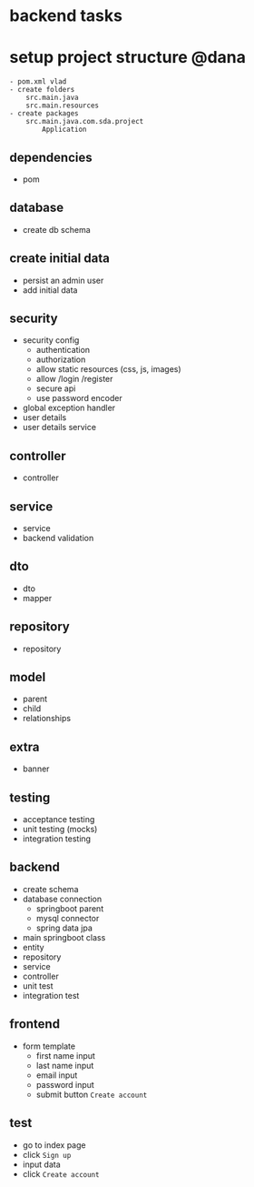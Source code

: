 # backend tasks

# setup project structure @dana

    - pom.xml vlad
    - create folders
        src.main.java
        src.main.resources
    - create packages
        src.main.java.com.sda.project
            Application

## dependencies

- pom

## database

- create db schema

## create initial data

- persist an admin user
- add initial data

## security

- security config
  - authentication
  - authorization
  - allow static resources (css, js, images)
  - allow /login /register
  - secure api
  - use password encoder
- global exception handler
- user details
- user details service

## controller

- controller

## service

- service
- backend validation

## dto

- dto
- mapper

## repository

- repository

## model

- parent
- child
- relationships

## extra

- banner

## testing

- acceptance testing
- unit testing (mocks)
- integration testing



## backend
- create schema
- database connection 
  - springboot parent 
  - mysql connector
  - spring data jpa 
- main springboot class
- entity
- repository
- service
- controller
- unit test
- integration test


## frontend
- form template
  - first name input
  - last name input
  - email input
  - password input
  - submit button `Create account`


## test
- go to index page 
- click `Sign up` 
- input data 
- click `Create account`
##
##
